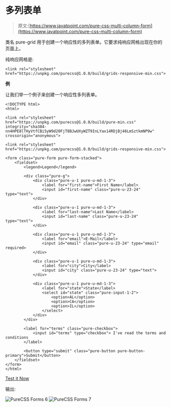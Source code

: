 # 多列表单

> 原文:[https://www.javatpoint.com/pure-css-multi-column-form](https://www.javatpoint.com/pure-css-multi-column-form)

类名 pure-grid 用于创建一个响应性的多列表单。它要求纯响应网格出现在你的页面上。

纯响应网格是:

```
<link rel="stylesheet" 
href="https://unpkg.com/purecss@1.0.0/build/grids-responsive-min.css">

```

**例**

让我们举一个例子来创建一个响应性多列表单。

```
<!DOCTYPE html>
<html>

<link rel="stylesheet" 
href="https://unpkg.com/purecss@1.0.0/build/pure-min.css" 
integrity="sha384-nn4HPE8lTHyVtfCBi5yW9d20FjT8BJwUXyWZT9InLYax14RDjBj46LmSztkmNP9w" 
crossorigin="anonymous">

<link rel="stylesheet" 
href="https://unpkg.com/purecss@1.0.0/build/grids-responsive-min.css">

<form class="pure-form pure-form-stacked">
    <fieldset>
        <legend>Legend</legend>

        <div class="pure-g">
            <div class="pure-u-1 pure-u-md-1-3">
                <label for="first-name">First Name</label>
                <input id="first-name" class="pure-u-23-24" type="text">
            </div>

            <div class="pure-u-1 pure-u-md-1-3">
                <label for="last-name">Last Name</label>
                <input id="last-name" class="pure-u-23-24" type="text">
            </div>

            <div class="pure-u-1 pure-u-md-1-3">
                <label for="email">E-Mail</label>
                <input id="email" class="pure-u-23-24" type="email" required>
            </div>

            <div class="pure-u-1 pure-u-md-1-3">
                <label for="city">City</label>
                <input id="city" class="pure-u-23-24" type="text">
            </div>

            <div class="pure-u-1 pure-u-md-1-3">
                <label for="state">State</label>
                <select id="state" class="pure-input-1-2">
                    <option>AL</option>
                    <option>CA</option>
                    <option>IL</option>
                </select>
            </div>
        </div>

        <label for="terms" class="pure-checkbox">
            <input id="terms" type="checkbox"> I've read the terms and conditions
        </label>

        <button type="submit" class="pure-button pure-button-primary">Submit</button>
    </fieldset>
</form>
</html>

```

[Test it Now](https://www.javatpoint.com/oprweb/test.jsp?filename=purecssforms5)

输出:

![PureCSS Forms 6](../Images/835d6b265044ae11085d455284a9f3d0.png)
![PureCSS Forms 7](../Images/43377339a947d666461161d2ad9268e2.png)